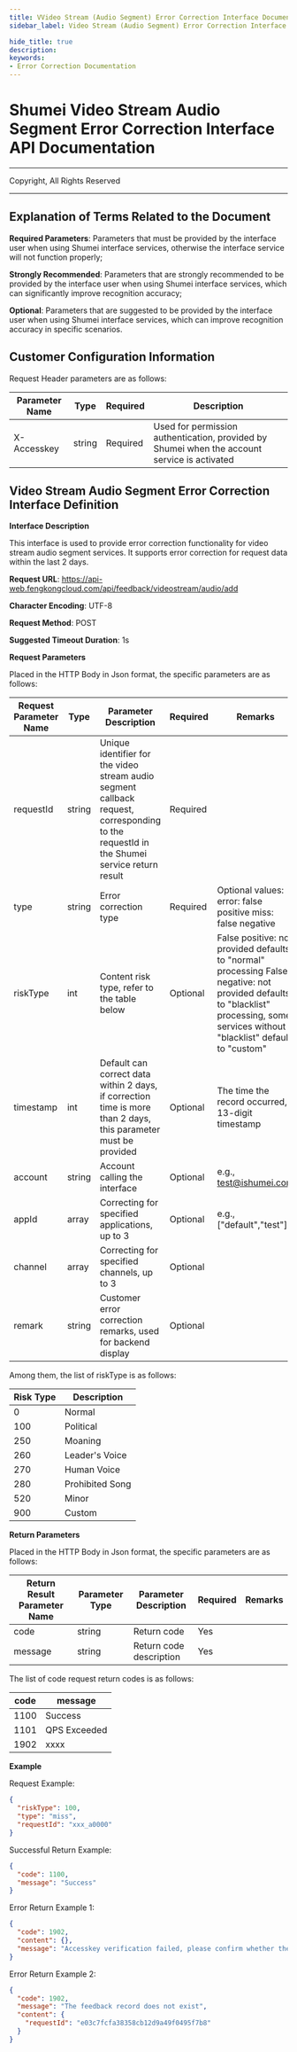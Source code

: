```yaml
---
title: VVideo Stream (Audio Segment) Error Correction Interface Documentation
sidebar_label: Video Stream (Audio Segment) Error Correction Interface Documentation

hide_title: true
description: 
keywords:
- Error Correction Documentation
---
```


# Shumei Video Stream Audio Segment Error Correction Interface API Documentation

---

Copyright, All Rights Reserved

---


## Explanation of Terms Related to the Document

**Required Parameters**: Parameters that must be provided by the interface user when using Shumei interface services, otherwise the interface service will not function properly;

**Strongly Recommended**: Parameters that are strongly recommended to be provided by the interface user when using Shumei interface services, which can significantly improve recognition accuracy;

**Optional**: Parameters that are suggested to be provided by the interface user when using Shumei interface services, which can improve recognition accuracy in specific scenarios.

## Customer Configuration Information

Request Header parameters are as follows:

| **Parameter Name** | **Type** | **Required** | **Description**                           |
| ------------------ | -------- | ------------ | ----------------------------------------- |
| X-Accesskey        | string   | Required     | Used for permission authentication, provided by Shumei when the account service is activated |

## Video Stream Audio Segment Error Correction Interface Definition

**Interface Description**

This interface is used to provide error correction functionality for video stream audio segment services. It supports error correction for request data within the last 2 days.

**Request URL**: https://api-web.fengkongcloud.com/api/feedback/videostream/audio/add

**Character Encoding**: UTF-8

**Request Method**: POST

**Suggested Timeout Duration**: 1s

**Request Parameters**

Placed in the HTTP Body in Json format, the specific parameters are as follows:

| **Request Parameter Name** | **Type** | **Parameter Description**                                                                                                                 | **Required** | **Remarks**                                                                                       |
| -------------------------- | -------- |-------------------------------------------------------------------------------------------------------------------------------------------| ------------ | ---------------------------------------------------------------------------------------------- |
| requestId                  | string   | Unique identifier for the video stream audio segment callback request, corresponding to the requestId in the Shumei service return result | Required     |                                                                                                |
| type                       | string   | Error correction type                                                                                                                     | Required     | Optional values: error: false positive miss: false negative                                     |
| riskType                   | int      | Content risk type, refer to the table below                                                                                               | Optional     | False positive: not provided defaults to "normal" processing False negative: not provided defaults to "blacklist" processing, some services without "blacklist" default to "custom" |
| timestamp                  | int      | Default can correct data within 2 days, if correction time is more than 2 days, this parameter must be provided                           | Optional     | The time the record occurred, 13-digit timestamp                                                |
| account                    | string   | Account calling the interface                                                                                                             | Optional     | e.g., test@ishumei.com                                                                           |
| appId                      | array    | Correcting for specified applications, up to 3                                                                                            | Optional     | e.g., ["default","test"]                                                                         |
| channel                    | array    | Correcting for specified channels, up to 3                                                                                                | Optional     |                                                                                                |
| remark                     | string   | Customer error correction remarks, used for backend display                                                                               | Optional     |                                                                                                |

Among them, the list of riskType is as follows:

| **Risk Type** | **Description** |
| ------------- | --------------- |
| 0             | Normal          |
| 100           | Political       |
| 250           | Moaning         |
| 260           | Leader's Voice  |
| 270           | Human Voice     |
| 280           | Prohibited Song |
| 520           | Minor           |
| 900           | Custom          |

**Return Parameters**

Placed in the HTTP Body in Json format, the specific parameters are as follows:

| **Return Result Parameter Name** | **Parameter Type** | **Parameter Description** | **Required** | **Remarks** |
| -------------------------------- | ------------------ | ------------------------- | ------------ | ----------- |
| code                             | string             | Return code               | Yes          |             |
| message                          | string             | Return code description   | Yes          |             |

The list of code request return codes is as follows:

| **code** | **message** |
| -------- | ----------- |
| 1100     | Success     |
| 1101     | QPS Exceeded|
| 1902     | xxxx        |

**Example**

Request Example:
```json
{
  "riskType": 100,
  "type": "miss",
  "requestId": "xxx_a0000"
}
```

Successful Return Example:
```json
{
  "code": 1100,
  "message": "Success"
}
```

Error Return Example 1:
```json
{
  "code": 1902,
  "content": {},
  "message": "Accesskey verification failed, please confirm whether the Accesskey is correct"
}
```

Error Return Example 2:
```json
{
  "code": 1902,
  "message": "The feedback record does not exist",
  "content": {
    "requestId": "e03c7fcfa38358cb12d9a49f0495f7b8"
  }
}
```